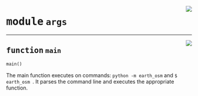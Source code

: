 <!-- markdownlint-disable -->

<a href="https://github.com/pypsa-meets-earth/earth-osm/blob/main/earth_osm/args.py#L0"><img align="right" style="float:right;" src="https://img.shields.io/badge/-source-cccccc?style=flat-square"></a>

# <kbd>module</kbd> `args`





---

<a href="https://github.com/pypsa-meets-earth/earth-osm/blob/main/earth_osm/args.py#L19"><img align="right" style="float:right;" src="https://img.shields.io/badge/-source-cccccc?style=flat-square"></a>

## <kbd>function</kbd> `main`

```python
main()
```

The main function executes on commands: `python -m earth_osm` and `$ earth_osm `. It parses the command line and executes the appropriate function. 


